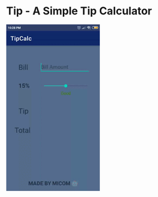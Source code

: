 # Tip - A Simple Tip Calculator

<p float="middle">
    <img src="https://raw.githubusercontent.com/narenmicom/TipCalc/main/demo.gif" width="250">
</p>
